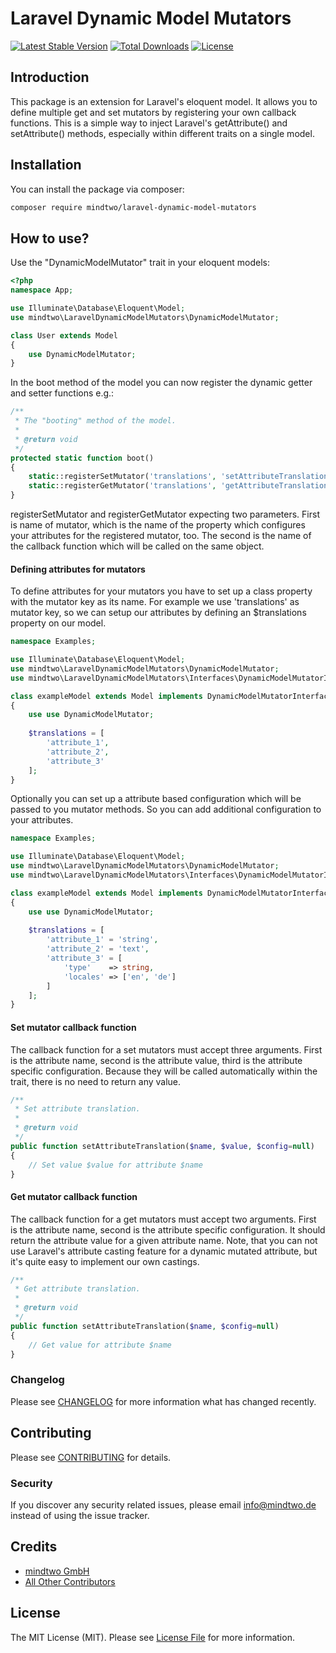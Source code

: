# Laravel Dynamic Model Mutators
[![Latest Stable Version](https://poser.pugx.org/mindtwo/laravel-dynamic-model-mutators/v/stable)](https://packagist.org/packages/mindtwo/laravel-dynamic-model-mutators)
[![Total Downloads](https://poser.pugx.org/mindtwo/laravel-dynamic-model-mutators/downloads)](https://packagist.org/packages/mindtwo/laravel-dynamic-model-mutators)
[![License](https://poser.pugx.org/mindtwo/laravel-dynamic-model-mutators/license)](https://packagist.org/packages/mindtwo/laravel-dynamic-model-mutators)

## Introduction
This package is an extension for Laravel's eloquent model. It allows you to define 
multiple get and set mutators by registering your own callback functions. This is 
a simple way to inject Laravel's getAttribute() and setAttribute() methods, 
especially within different traits on a single model.

## Installation

You can install the package via composer:

```bash
composer require mindtwo/laravel-dynamic-model-mutators
```

## How to use?

Use the "DynamicModelMutator" trait in your eloquent models:

```php
<?php
namespace App;

use Illuminate\Database\Eloquent\Model;
use mindtwo\LaravelDynamicModelMutators\DynamicModelMutator;

class User extends Model
{
    use DynamicModelMutator;
}
```

In the boot method of the model you can now register the dynamic getter and setter functions e.g.:
```php
/**
 * The "booting" method of the model.
 *
 * @return void
 */
protected static function boot()
{
    static::registerSetMutator('translations', 'setAttributeTranslation');
    static::registerGetMutator('translations', 'getAttributeTranslation');
}
```

registerSetMutator and registerGetMutator expecting two parameters. First is name 
of mutator, which is the name of the property which configures your attributes 
for the registered mutator, too. The 
second is the name of the callback function which will be called on the same object. 

#### Defining attributes for mutators
To define attributes for your mutators you have to set up a class property with
the mutator key as its name. For example we use 'translations' as mutator key, 
so we can setup our attributes by defining an $translations property on our model.

```php
namespace Examples;

use Illuminate\Database\Eloquent\Model;
use mindtwo\LaravelDynamicModelMutators\DynamicModelMutator;
use mindtwo\LaravelDynamicModelMutators\Interfaces\DynamicModelMutatorInterface; 

class exampleModel extends Model implements DynamicModelMutatorInterface 
{
    use use DynamicModelMutator;
    
    $translations = [
        'attribute_1',
        'attribute_2',
        'attribute_3'
    ];
}
```

Optionally you can set up a attribute based configuration which will be passed to 
you mutator methods. So you can add additional configuration to your attributes.

```php
namespace Examples;

use Illuminate\Database\Eloquent\Model;
use mindtwo\LaravelDynamicModelMutators\DynamicModelMutator;
use mindtwo\LaravelDynamicModelMutators\Interfaces\DynamicModelMutatorInterface; 

class exampleModel extends Model implements DynamicModelMutatorInterface 
{
    use use DynamicModelMutator;
    
    $translations = [
        'attribute_1' = 'string',
        'attribute_2' = 'text',
        'attribute_3' = [
            'type'    => string,
            'locales' => ['en', 'de'] 
        ]
    ];
}
```
   

#### Set mutator callback function
The callback function for a set mutators must accept three arguments. First is the
attribute name, second is the attribute value, third is the attribute specific
configuration. Because they will be called automatically within the trait, 
there is no need to return any value. 

```php
/**
 * Set attribute translation.
 *
 * @return void
 */
public function setAttributeTranslation($name, $value, $config=null)
{
    // Set value $value for attribute $name 
}
```   

#### Get mutator callback function
The callback function for a get mutators must accept two arguments. First is the
attribute name, second is the attribute specific configuration. It should return the
attribute value for a given attribute name. Note, that you can not use Laravel's
attribute casting feature for a dynamic mutated attribute, but it's quite easy to 
implement our own castings. 

```php
/**
 * Get attribute translation.
 *
 * @return void
 */
public function setAttributeTranslation($name, $config=null)
{
    // Get value for attribute $name 
}
```   




### Changelog

Please see [CHANGELOG](CHANGELOG.md) for more information what has changed recently.

## Contributing

Please see [CONTRIBUTING](CONTRIBUTING.md) for details.

### Security

If you discover any security related issues, please email info@mindtwo.de instead of using the issue tracker.

## Credits

- [mindtwo GmbH](https://github.com/mindtwo)
- [All Other Contributors](../../contributors)

## License

The MIT License (MIT). Please see [License File](LICENSE.md) for more information.
 
